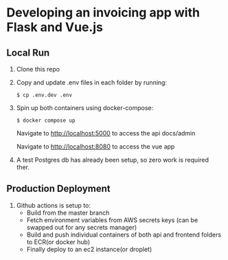 # Developing an invoicing app with Flask and Vue.js

## Local Run

1. Clone this repo
2. Copy and update .env files in each folder by running:
    ``` 
    $ cp .env.dev .env 
    ```

1. Spin up both containers using docker-compose:

    ```
    $ docker compose up
    ```

    Navigate to [http://localhost:5000](http://localhost:5000) to access the api docs/admin

    Navigate to [http://localhost:8080](http://localhost:8080) to access the vue app

4. A test Postgres db has already been setup, so zero work is required ther.

## Production Deployment

1. Github actions is setup to:
    - Build from the master branch
    - Fetch environment variables from AWS secrets keys (can be swapped out for any secrets manager)
    - Build and push individual containers of both api and frontend folders to ECR(or docker hub)
    - Finally deploy to an ec2 instance(or droplet)
